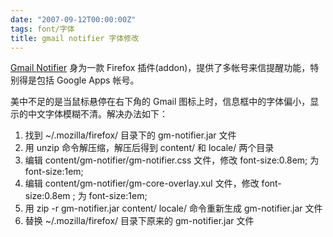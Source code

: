 ```yaml
---
date: "2007-09-12T00:00:00Z"
tags: font/字体
title: gmail notifier 字体修改
---
```


[Gmail Notifier](https://addons.mozilla.org/en-US/firefox/addon/173) 身为一款 Firefox 插件(addon)，提供了多帐号来信提醒功能，特别得是包括 Google Apps 帐号。

美中不足的是当鼠标悬停在右下角的 Gmail 图标上时，信息框中的字体偏小，显示的中文字体模糊不清。解决办法如下：

1. 找到 ~/.mozilla/firefox/ 目录下的  gm-notifier.jar 文件
2. 用 unzip 命令解压缩，解压后得到 content/ 和 locale/ 两个目录
3. 编辑 content/gm-notifier/gm-notifier.css 文件，修改 font-size:0.8em; 为 font-size:1em;
4. 编辑 content/gm-notifier/gm-core-overlay.xul 文件，修改 font-size:0.8em ; 为 font-size:1em;
5. 用 zip -r gm-notifier.jar content/ locale/ 命令重新生成 gm-notifier.jar 文件
6. 替换 ~/.mozilla/firefox/ 目录下原来的 gm-notifier.jar 文件
